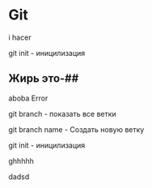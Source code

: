 # Git

i hacer

git init - иницилизация

## Жирь это-##

aboba
Error

git branch - показать все ветки

git branch name - Создать новую ветку

git init - иницилизация

ghhhhh

dadsd